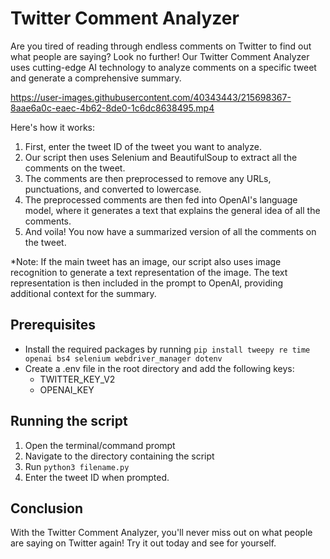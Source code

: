 # Twitter Comment Analyzer
Are you tired of reading through endless comments on Twitter to find out what people are saying? Look no further! Our Twitter Comment Analyzer uses cutting-edge AI technology to analyze comments on a specific tweet and generate a comprehensive summary.


https://user-images.githubusercontent.com/40343443/215698367-8aae6a0c-eaec-4b62-8de0-1c6dc8638495.mp4


Here's how it works:

1. First, enter the tweet ID of the tweet you want to analyze.
2. Our script then uses Selenium and BeautifulSoup to extract all the comments on the tweet.
3. The comments are then preprocessed to remove any URLs, punctuations, and converted to lowercase.
4. The preprocessed comments are then fed into OpenAI's language model, where it generates a text that explains the general idea of all the comments.
5. And voila! You now have a summarized version of all the comments on the tweet.

*Note: If the main tweet has an image, our script also uses image recognition to generate a text representation of the image. The text representation is then included in the prompt to OpenAI, providing additional context for the summary.




## Prerequisites
- Install the required packages by running `pip install tweepy re time openai bs4 selenium webdriver_manager dotenv`
- Create a .env file in the root directory and add the following keys:
  - TWITTER_KEY_V2
  - OPENAI_KEY

## Running the script
1. Open the terminal/command prompt
2. Navigate to the directory containing the script
3. Run `python3 filename.py`
4. Enter the tweet ID when prompted.

## Conclusion
With the Twitter Comment Analyzer, you'll never miss out on what people are saying on Twitter again! Try it out today and see for yourself.
